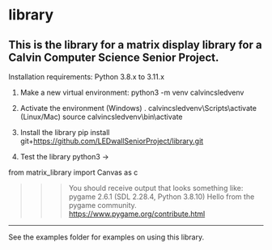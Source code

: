 # library

This is the library for a matrix display library for a Calvin Computer Science Senior Project.
-----------

Installation requirements:
Python 3.8.x to 3.11.x

1. Make a new virtual environment:
python3 -m venv calvincsledvenv

2. Activate the environment
(Windows) . calvincsledvenv\Scripts\activate
(Linux/Mac) source calvincsledvenv\bin\activate

3. Install the library
pip install git+https://github.com/LEDwallSeniorProject/library.git

4. Test the library
python3 -> 

from matrix_library import Canvas as c

>>> You should receive output that looks something like:
pygame 2.6.1 (SDL 2.28.4, Python 3.8.10)
Hello from the pygame community. https://www.pygame.org/contribute.html

-----------
See the examples folder for examples on using this library.
